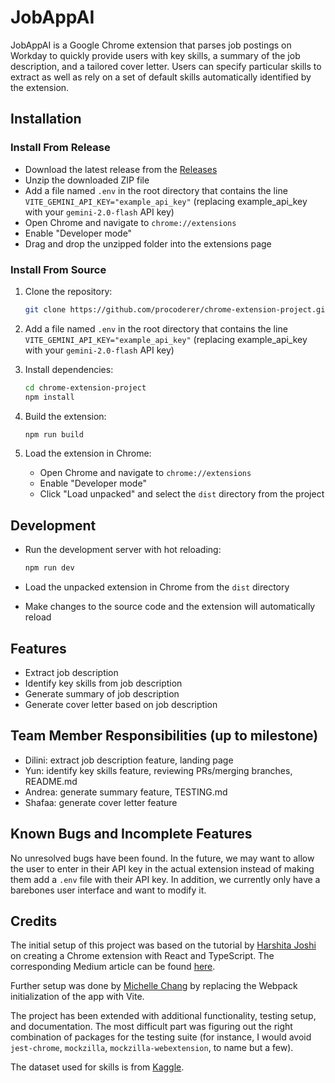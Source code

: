 # JobAppAI

JobAppAI is a Google Chrome extension that parses job postings on Workday to quickly provide users with key skills, a summary of the job description, and a tailored cover letter. Users can specify particular skills to extract as well as rely on a set of default skills automatically identified by the extension.

## Installation

### Install From Release

- Download the latest release from the [Releases](https://github.com/procoderer/chrome-extension-project)
- Unzip the downloaded ZIP file
- Add a file named `.env` in the root directory that contains the line `VITE_GEMINI_API_KEY="example_api_key"` (replacing example_api_key with your `gemini-2.0-flash` API key)
- Open Chrome and navigate to `chrome://extensions`
- Enable "Developer mode"
- Drag and drop the unzipped folder into the extensions page

### Install From Source

1. Clone the repository:

   ```bash
   git clone https://github.com/procoderer/chrome-extension-project.git
   ```

2. Add a file named `.env` in the root directory that contains the line `VITE_GEMINI_API_KEY="example_api_key"` (replacing example_api_key with your `gemini-2.0-flash` API key)

3. Install dependencies:

   ```bash
   cd chrome-extension-project
   npm install
   ```

4. Build the extension:

   ```bash
   npm run build
   ```

5. Load the extension in Chrome:

   - Open Chrome and navigate to `chrome://extensions`
   - Enable "Developer mode"
   - Click "Load unpacked" and select the `dist` directory from the project

## Development

- Run the development server with hot reloading:

  ```bash
  npm run dev
  ```

- Load the unpacked extension in Chrome from the `dist` directory
- Make changes to the source code and the extension will automatically reload

## Features

- Extract job description
- Identify key skills from job description
- Generate summary of job description
- Generate cover letter based on job description

## Team Member Responsibilities (up to milestone)

- Dilini: extract job description feature, landing page
- Yun: identify key skills feature, reviewing PRs/merging branches, README.md
- Andrea: generate summary feature, TESTING.md
- Shafaa: generate cover letter feature

## Known Bugs and Incomplete Features

No unresolved bugs have been found. In the future, we may want to allow the user to enter in their API key in the actual extension instead of making them add a `.env` file with their API key. In addition, we currently only have a barebones user interface and want to modify it.

## Credits

The initial setup of this project was based on the tutorial by [Harshita Joshi](https://github.com/Harshita-mindfire) on creating a Chrome extension with React and TypeScript. The corresponding Medium article can be found [here](https://medium.com/@tharshita13/creating-a-chrome-extension-with-react-a-step-by-step-guide-47fe9bab24a1).

Further setup was done by [Michelle Chang](https://github.com/michellechang02) by replacing the Webpack initialization of the app with Vite.

The project has been extended with additional functionality, testing setup, and documentation. The most difficult part was figuring out the right combination of packages for the testing suite (for instance, I would avoid `jest-chrome`, `mockzilla`, `mockzilla-webextension`, to name but a few).

The dataset used for skills is from [Kaggle](https://www.kaggle.com/datasets/arbazkhan971/allskillandnonskill/data).
